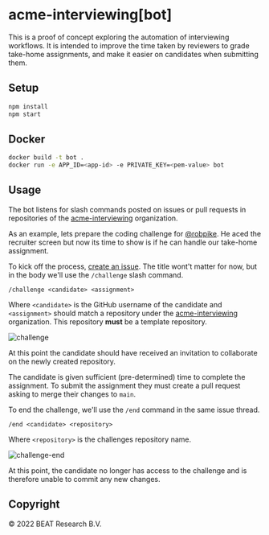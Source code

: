 # acme-interviewing[bot]

This is a proof of concept exploring the automation of interviewing workflows.
It is intended to improve the time taken by reviewers to grade take-home
assignments, and make it easier on candidates when submitting them.

## Setup

```sh
npm install
npm start
```

## Docker

```sh
docker build -t bot .
docker run -e APP_ID=<app-id> -e PRIVATE_KEY=<pem-value> bot
```

## Usage

The bot listens for slash commands posted on issues or pull requests in
repositories of the [acme-interviewing](https://github.com/acme-interviewing)
organization.

As an example, lets prepare the coding challenge for
[@robpike](https://github.com/robpike). He aced the recruiter screen but now its
time to show is if he can handle our take-home assignment.

To kick off the process, [create an
issue](https://github.com/acme-interviewing/interview/issues/new). The title
wont't matter for now, but in the body we'll use the `/challenge` slash command.

```
/challenge <candidate> <assignment>
```

Where `<candidate>` is the GitHub username of the candidate and `<assignment>`
should match a repository under the
[acme-interviewing](https://github.com/acme-interviewing) organization. This
repository **must** be a template repository.

![challenge](challenge.png)

At this point the candidate should have received an invitation to collaborate on the newly created repository.

The candidate is given sufficient (pre-determined) time to complete the assignment. To submit the assignment they must create a pull request asking to merge their changes to `main`.

To end the challenge, we'll use the `/end` command in the same issue thread.

```
/end <candidate> <repository>
```

Where `<repository>` is the challenges repository name.

![challenge-end](challenge-end.png)

At this point, the candidate no longer has access to the challenge and is therefore unable to commit any new changes.

## Copyright

© 2022 BEAT Research B.V.
